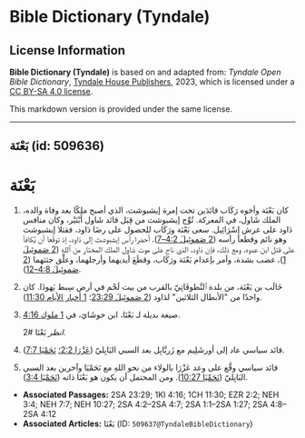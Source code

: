 # Bible Dictionary (Tyndale)

## License Information

**Bible Dictionary (Tyndale)** is based on and adapted from: _Tyndale Open Bible Dictionary_, [Tyndale House Publishers](https://tyndaleopenresources.com/), 2023, which is licensed under a [CC BY-SA 4.0 license](https://creativecommons.org/licenses/by-sa/4.0/legalcode.en).

This markdown version is provided under the same license.



--------------------------------

## بَعْنَة (id: 509636)

بَعْنَة
=======

1. كان بَعْنَة وأخوه رَكَاب قائدَين تحت إمرة إيشبوشث، الذي أصبح ملكًا بعد وفاة والده، الملك شَاول، في المعركة. تُوِّج إيشبوشث من قِبَل قائد شَاول أَبْنَيْر، وكان منافس دَاود على عرش إِسْرَائِيل. سعى بَعْنَة ورَكَاب للحصول على رضَا دَاود، فقتلا إيشبوشث وهو نائم وقطعا رأسه ([2 صَموئِيلَ 4:2–7](https://ref.ly/2Sam4:2-2Sam4:7)). أحضرا رأس إيشبوشث إلى دَاود، إذ توقَّعا أن يُكافآ على قتل ابن عدوه. ومع ذلك، فإن دَاود، الذي ناح على موت شَاول الملك المختار من ٱللهِ ([2 صَموئِيلَ 1](https://ref.ly/2Sam1:1-2Sam1:27))، غضب بشدة، وأمر بإعدام بَعْنَة ورَكَاب، وقطَعَ أيديهما وأرجلهما، وعلَّق جثثهما ([2 صَموئِيلَ 4:8–12](https://ref.ly/2Sam4:8-2Sam4:12)).
2. خَالَب بن بَعْنَة، من بلدة ٱلنَّطوفَاتِيّ بالقرب من بيت لَحْم في أرض سِبط يَهوذَا. كان واحدًا من "الأبطال الثلاثين" لدَاود ([2 صَموئِيلَ 23:29](https://ref.ly/2Sam23:29)؛ [1 أخبار الأيام 11:30](https://ref.ly/1Chr11:30)).
3. صيغة بديلة لـ بَعْنَا، ابن حوشَايَ، في [1 ملوك 4:16](https://ref.ly/1Kgs4:16).

    *انظر* بَعْنَا \#2.

4. قائد سياسي عاد إلى أورشَلِيم مع زَربَّابِل بعد السبي البَابِليّ ([عَزْرَا 2:2؛](https://ref.ly/Ezra2:2) [نَحَمْيَا 7:7](https://ref.ly/Neh7:7)).
5. قائد سياسي وقَّع على وعد عَزْرَا بالولاء من نحو اللهِ مع نَحَمْيَا وآخرين بعد السبي البَابِليّ ([نَحَمْيَا 10:27](https://ref.ly/Neh10:27)). ومن المحتمل أن يكون هو بَعْنَا ذاته ([نَحَمْيَا 3:4](https://ref.ly/Neh3:4)).

* **Associated Passages:** 2SA 23:29; 1KI 4:16; 1CH 11:30; EZR 2:2; NEH 3:4; NEH 7:7; NEH 10:27; 2SA 4:2–2SA 4:7; 2SA 1:1–2SA 1:27; 2SA 4:8–2SA 4:12
* **Associated Articles:** بَعْنَا (ID: `509637@TyndaleBibleDictionary`)

